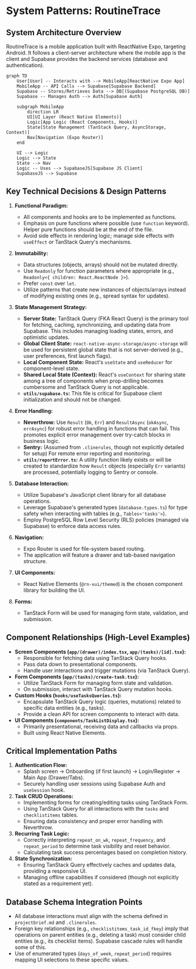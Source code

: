 # System Patterns: RoutineTrace

## System Architecture Overview

RoutineTrace is a mobile application built with ReactNative Expo, targeting Android. It follows a client-server architecture where the mobile app is the client and Supabase provides the backend services (database and authentication).

```mermaid
graph TD
    User[User] -- Interacts with --> MobileApp[ReactNative Expo App]
    MobileApp -- API Calls --> Supabase[Supabase Backend]
    Supabase -- Stores/Retrieves Data --> DB[(Supabase PostgreSQL DB)]
    Supabase -- Manages Auth --> Auth[Supabase Auth]

    subgraph MobileApp
        direction LR
        UI[UI Layer (React Native Elements)]
        Logic[App Logic (React Components, Hooks)]
        State[State Management (TanStack Query, AsyncStorage, Context)]
        Nav[Navigation (Expo Router)]
    end

    UI --> Logic
    Logic --> State
    State --> Nav
    Logic -- Uses --> SupabaseJS[Supabase JS Client]
    SupabaseJS --> Supabase
```

## Key Technical Decisions & Design Patterns

1.  **Functional Paradigm:**

    - All components and hooks are to be implemented as functions.
    - Emphasis on pure functions where possible (use `function` keyword). Helper pure functions should be at the end of the file.
    - Avoid side effects in rendering logic; manage side effects with `useEffect` or TanStack Query's mechanisms.

2.  **Immutability:**

    - Data structures (objects, arrays) should not be mutated directly.
    - Use `Readonly` for function parameters where appropriate (e.g., `Readonly<{ children: React.ReactNode }>`).
    - Prefer `const` over `let`.
    - Utilize patterns that create new instances of objects/arrays instead of modifying existing ones (e.g., spread syntax for updates).

3.  **State Management Strategy:**

    - **Server State:** TanStack Query (FKA React Query) is the primary tool for fetching, caching, synchronizing, and updating data from Supabase. This includes managing loading states, errors, and optimistic updates.
    - **Global Client State:** `react-native-async-storage/async-storage` will be used for persistent global state that is not server-derived (e.g., user preferences, first launch flags).
    - **Local Component State:** React's `useState` and `useReducer` for component-level state.
    - **Shared Local State (Context):** React's `useContext` for sharing state among a tree of components when prop-drilling becomes cumbersome and TanStack Query is not applicable.
    - **`utils/supabase.ts`:** This file is critical for Supabase client initialization and should not be changed.

4.  **Error Handling:**

    - **Neverthrow:** Use `Result` (`Ok`, `Err`) and `ResultAsync` (`okAsync`, `errAsync`) for robust error handling in functions that can fail. This promotes explicit error management over try-catch blocks in business logic.
    - **Sentry:** (Assumed from `.clinerules`, though not explicitly detailed for setup) For remote error reporting and monitoring.
    - **`utils/reportError.ts`:** A utility function likely exists or will be created to standardize how `Result` objects (especially `Err` variants) are processed, potentially logging to Sentry or console.

5.  **Database Interaction:**

    - Utilize Supabase's JavaScript client library for all database operations.
    - Leverage Supabase's generated types (`database.types.ts`) for type safety when interacting with tables (e.g., `Tables<'tasks'>`).
    - Employ PostgreSQL Row Level Security (RLS) policies (managed via Supabase) to enforce data access rules.

6.  **Navigation:**

    - Expo Router is used for file-system based routing.
    - The application will feature a drawer and tab-based navigation structure.

7.  **UI Components:**

    - React Native Elements (`@rn-vui/themed`) is the chosen component library for building the UI.

8.  **Forms:**
    - TanStack Form will be used for managing form state, validation, and submission.

## Component Relationships (High-Level Examples)

- **Screen Components (`app/(drawer)/index.tsx`, `app/(tasks)/[id].tsx`):**
  - Responsible for fetching data using TanStack Query hooks.
  - Pass data down to presentational components.
  - Handle user interactions and trigger mutations (via TanStack Query).
- **Form Components (`app/(tasks)/create-task.tsx`):**
  - Utilize TanStack Form for managing form state and validation.
  - On submission, interact with TanStack Query mutation hooks.
- **Custom Hooks (`hooks/useTasksQueries.ts`):**
  - Encapsulate TanStack Query logic (queries, mutations) related to specific data entities (e.g., tasks).
  - Provide a clean API for screen components to interact with data.
- **UI Components (`components/TaskListDisplay.tsx`):**
  - Primarily presentational, receiving data and callbacks via props.
  - Built using React Native Elements.

## Critical Implementation Paths

1.  **Authentication Flow:**
    - Splash screen -> Onboarding (if first launch) -> Login/Register -> Main App (Drawer/Tabs).
    - Securely handling user sessions using Supabase Auth and `useSession` hook.
2.  **Task CRUD Operations:**
    - Implementing forms for creating/editing tasks using TanStack Form.
    - Using TanStack Query for all interactions with the `tasks` and `checklistitems` tables.
    - Ensuring data consistency and proper error handling with Neverthrow.
3.  **Recurring Task Logic:**
    - Correctly interpreting `repeat_on_wk`, `repeat_frequency`, and `repeat_period` to determine task visibility and reset behavior.
    - Calculating task success percentages based on completion history.
4.  **State Synchronization:**
    - Ensuring TanStack Query effectively caches and updates data, providing a responsive UI.
    - Managing offline capabilities if considered (though not explicitly stated as a requirement yet).

## Database Schema Integration Points

- All database interactions must align with the schema defined in `projectbrief.md` and `.clinerules`.
- Foreign key relationships (e.g., `checklistitems_task_id_fkey`) imply that operations on parent entities (e.g., deleting a task) must consider child entities (e.g., its checklist items). Supabase cascade rules will handle some of this.
- Use of enumerated types (`days_of_week`, `repeat_period`) requires mapping UI selections to these specific values.
